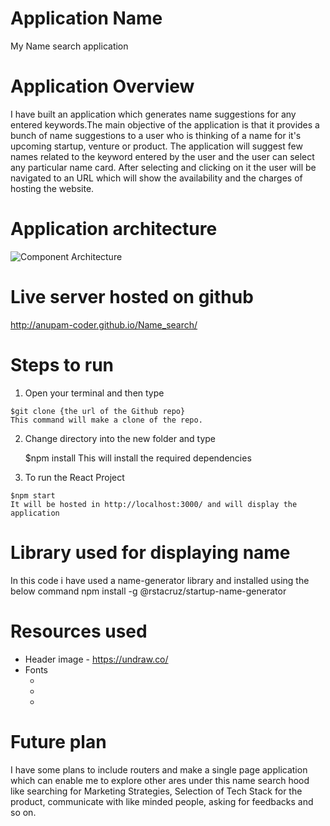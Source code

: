 # Application Name
My Name search application

# Application Overview
  I have built an application which generates name suggestions for any entered keywords.The main
  objective of the application is that it provides a bunch of name suggestions to a user who is thinking 
  of a name for it's upcoming startup, venture or product. The application will suggest few names related to the keyword entered by the user and the user can select any particular name card. After selecting and clicking on it the user will be navigated to an URL which will show the availability and the charges of hosting the website.
  
#  Application architecture
  ![Component Architecture](https://user-images.githubusercontent.com/71912675/111027867-f508ac80-8418-11eb-9767-b8f440dfe212.jpg)


# Live server hosted on github
  http://anupam-coder.github.io/Name_search/

# Steps to run
  1. Open your terminal and then type

    $git clone {the url of the Github repo}
    This command will make a clone of the repo.

  2. Change directory into the new folder and type

     $npm install
     This will install the required dependencies

  3. To run the React Project

    $npm start    
    It will be hosted in http://localhost:3000/ and will display the application

# Library used for displaying name
  In this code i have used a name-generator library and installed using the below command
  npm install -g @rstacruz/startup-name-generator


# Resources used

- Header image - https://undraw.co/
- Fonts
  - <link rel="preconnect" href="https://fonts.gstatic.com">
  - <link href="https://fonts.googleapis.com/css2?family=Lato:ital,wght@0,100;0,300;0,400;0,700;0,900;1,100;1,300;1,400;1,700;1,900&display=swap" rel="stylesheet">
  - <link href="https://fonts.googleapis.com/css2?family=Hachi+Maru+Pop&display=swap" rel="stylesheet">

# Future plan
  I have some plans to include routers and make a single page application which can enable me to explore other ares under this name search hood
  like searching for Marketing Strategies, Selection of Tech Stack for the product, communicate with like minded people, asking for feedbacks and so on.
  







